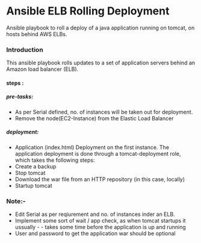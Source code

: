 # Ansible ELB Rolling  Deployment
Ansible playbook to roll a deploy of a java application running on tomcat, on hosts behind AWS ELBs.

### Introduction
This ansible playbook rolls updates to a set of application servers behind an Amazon load balancer (ELB).


#### steps :
##### pre-tasks: 
- As per Serial defined, no. of instances will be taken out for deployment.
- Remove the node(EC2-Instance) from the Elastic Load Balancer
##### deployment:
- Application (index.html) Deployment on the first instance. 
The application deployment is done through a tomcat-deployment role, which takes the following steps:
- Create a backup
- Stop tomcat
- Download the war file from an HTTP repository (in this case, locally)
- Startup tomcat
### Note:-
- Edit Serial as per reqiurement and no. of instances inder an ELB.
- Implement some sort of wait / app check, as when tomcat startups it ussually - - takes some time before the application is up and running
- User and password to get the application war should be optional
